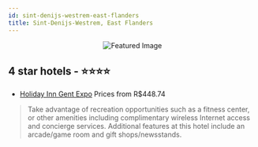 ```yaml
---
id: sint-denijs-westrem-east-flanders
title: Sint-Denijs-Westrem, East Flanders
---
```


<center><img src="https://i.travelapi.com/hotels/1000000/30000/21000/21000/c9eb0a2e_z.jpg" alt="Featured Image" /></center>


##  4 star hotels - ⭐️⭐️⭐️⭐️

-    [Holiday Inn Gent Expo](https://us.hurb.com/hotels/sint-denijs-westrem/holiday-inn-gent-expo-JNP-JP022487?cmp=18055) Prices from R$448.74
   > Take advantage of recreation opportunities such as a fitness center, or other amenities including complimentary wireless Internet access and concierge services. Additional features at this hotel include an arcade/game room and gift shops/newsstands.
